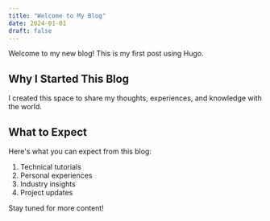 ```yaml
---
title: "Welcome to My Blog"
date: 2024-01-01
draft: false
---
```


Welcome to my new blog! This is my first post using Hugo.

## Why I Started This Blog

I created this space to share my thoughts, experiences, and knowledge with the world.

## What to Expect

Here's what you can expect from this blog:

1. Technical tutorials
2. Personal experiences
3. Industry insights
4. Project updates

Stay tuned for more content!